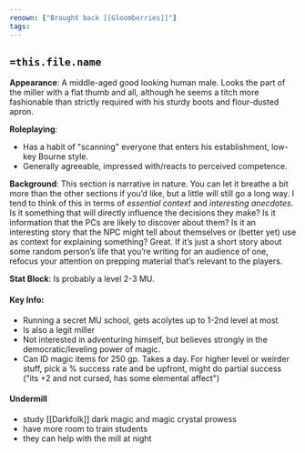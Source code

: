 ```yaml
---
renown: ["Brought back [[Gloomberries]]"]
tags:
---
```


## `=this.file.name`


**Appearance**: A middle-aged good looking human male. Looks the part of the miller with a flat thumb and all, although he seems a titch more fashionable than strictly required with his sturdy boots and flour-dusted apron.

**Roleplaying**: 
- Has a habit of "scanning" everyone that enters his establishment, low-key Bourne style.
- Generally agreeable, impressed with/reacts to perceived competence.

**Background**: This section is narrative in nature. You can let it breathe a bit more than the other sections if you’d like, but a little will still go a long way. I tend to think of this in terms of _essential context_ and _interesting anecdotes_. Is it something that will directly influence the decisions they make? Is it information that the PCs are likely to discover about them? Is it an interesting story that the NPC might tell about themselves or (better yet) use as context for explaining something? Great. If it’s just a short story about some random person’s life that you’re writing for an audience of one, refocus your attention on prepping material that’s relevant to the players.

**Stat Block**: Is probably a level 2-3 MU.

#### Key Info: 
- Running a secret MU school, gets acolytes up to 1-2nd level at most
- Is also a legit miller
- Not interested in adventuring himself, but believes strongly in the democratic/leveling power of magic.
- Can ID magic items for 250 gp. Takes a day. For higher level or weirder stuff, pick a % success rate and be upfront, might do partial success ("its +2 and not cursed, has some elemental affect")

#### Undermill
- study [[Darkfolk]] dark magic and magic crystal prowess
- have more room to train students
- they can help with the mill at night
